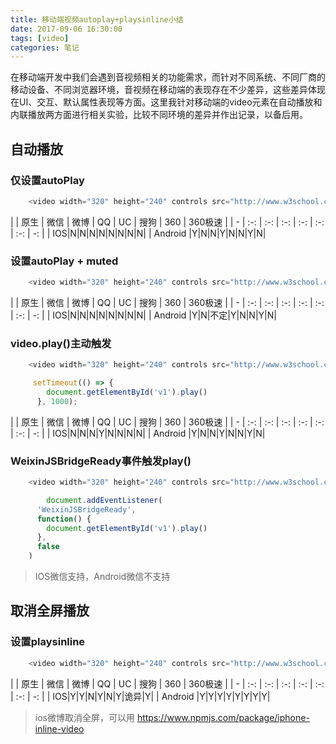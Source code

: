 ```yaml
---
title: 移动端视频autoplay+playsinline小结
date: 2017-09-06 16:30:00
tags: [video]
categories: 笔记
---
```


在移动端开发中我们会遇到音视频相关的功能需求，而针对不同系统、不同厂商的移动设备、不同浏览器环境，音视频在移动端的表现存在不少差异，这些差异体现在UI、交互、默认属性表现等方面。这里我针对移动端的video元素在自动播放和内联播放两方面进行相关实验，比较不同环境的差异并作出记录，以备后用。

## 自动播放

### 仅设置autoPlay

```javaScript
	<video width="320" height="240" controls src="http://www.w3school.com.cn/i/movie.mp4" autoplay="autoplay"></video>
```

|  | 原生 | 微信 | 微博 | QQ | UC | 搜狗 | 360 | 360极速 |
| - | :-: | :-: | :-: | :-: | :-: | :-: | -: | 
| IOS|N|N|N|N|N|N|N|N| 
| Android |Y|N|N|Y|N|N|Y|N|


### 设置autoPlay + muted

```javaScript
	<video width="320" height="240" controls src="http://www.w3school.com.cn/i/movie.mp4" autoplay="autoplay" muted></video>
```

|  | 原生 | 微信 | 微博 | QQ | UC | 搜狗 | 360 | 360极速 |
| - | :-: | :-: | :-: | :-: | :-: | :-: | -: | 
| IOS|N|N|N|N|N|N|N|N| 
| Android |Y|N|不定|Y|N|N|Y|N|


### video.play()主动触发

```javaScript
	<video width="320" height="240" controls src="http://www.w3school.com.cn/i/movie.mp4" id="v1"></video>

	 setTimeout(() => {
	    document.getElementById('v1').play()
	  }, 1000);
```

|  | 原生 | 微信 | 微博 | QQ | UC | 搜狗 | 360 | 360极速 |
| - | :-: | :-: | :-: | :-: | :-: | :-: | -: | 
| IOS|N|N|N|Y|N|N|N|N| 
| Android |Y|N|N|Y|N|N|Y|N|

### WeixinJSBridgeReady事件触发play()

```javaScript
	<video width="320" height="240" controls src="http://www.w3school.com.cn/i/movie.mp4" id="v1"></video>

		document.addEventListener(
      'WeixinJSBridgeReady',
      function() {
        document.getElementById('v1').play()
      },
      false
    )
```
> IOS微信支持，Android微信不支持

## 取消全屏播放

### 设置playsinline

```javaScript
	<video width="320" height="240" controls src="http://www.w3school.com.cn/i/movie.mp4" webkit-playsinline="true" playsinline="true"></video>
```

|  | 原生 | 微信 | 微博 | QQ | UC | 搜狗 | 360 | 360极速 |
| - | :-: | :-: | :-: | :-: | :-: | :-: | -: | 
| IOS|Y|Y|N|Y|N|Y|诡异|Y| 
| Android |Y|Y|Y|Y|Y|Y|Y|Y|

> ios微博取消全屏，可以用 https://www.npmjs.com/package/iphone-inline-video 